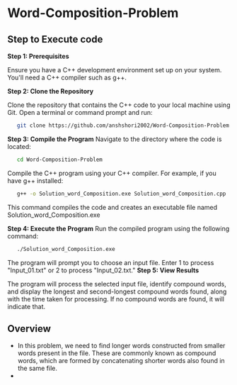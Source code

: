# Word-Composition-Problem
## Step to Execute code
**Step 1: Prerequisites**

Ensure you have a C++ development environment set up on your system. You'll need a C++ compiler such as g++.

**Step 2: Clone the Repository**

Clone the repository that contains the C++ code to your local machine using Git. Open a terminal or command prompt and run:
```bash
   git clone https://github.com/anshshori2002/Word-Composition-Problem.git
```
**Step 3: Compile the Program**
Navigate to the directory where the code is located:
```bash
   cd Word-Composition-Problem
```
Compile the C++ program using your C++ compiler. For example, if you have g++ installed:
```bash
   g++ -o Solution_word_Composition.exe Solution_word_Composition.cpp
```
This command compiles the code and creates an executable file named Solution_word_Composition.exe

**Step 4: Execute the Program**
Run the compiled program using the following command:
```bash
   ./Solution_word_Composition.exe
```
The program will prompt you to choose an input file. Enter 1 to process "Input_01.txt" or 2 to process "Input_02.txt."
**Step 5: View Results**

The program will process the selected input file, identify compound words, and display the longest and second-longest compound words found, along with the time taken for processing. If no compound words are found, it will indicate that.

## Overview 
 -  In this problem, we need to find longer words constructed from smaller words present in the file. These are commonly known as compound words, which are formed by concatenating shorter words also found in the same file.
 -  
